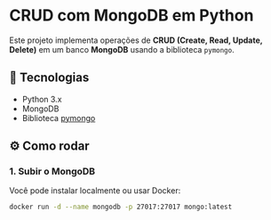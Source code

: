 # CRUD com MongoDB em Python

Este projeto implementa operações de **CRUD (Create, Read, Update, Delete)** em um banco **MongoDB** usando a biblioteca `pymongo`.

## 🚀 Tecnologias
- Python 3.x
- MongoDB
- Biblioteca [pymongo](https://pypi.org/project/pymongo/)

## ⚙️ Como rodar

### 1. Subir o MongoDB
Você pode instalar localmente ou usar Docker:
```bash
docker run -d --name mongodb -p 27017:27017 mongo:latest
